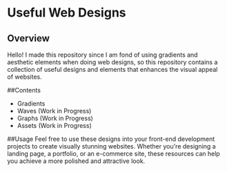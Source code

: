 # Useful Web Designs

## Overview

Hello! I made this repository since I am fond of using gradients and aesthetic elements when doing web designs, so this repository contains a collection of useful designs and elements that enhances the visual appeal of websites. 

##Contents
- Gradients
- Waves (Work in Progress)
- Graphs (Work in Progress)
- Assets (Work in Progress)

##Usage
Feel free to use these designs into your front-end development projects to create visually stunning websites. Whether you're designing a landing page, a portfolio, or an e-commerce site, these resources can help you achieve a more polished and attractive look.


